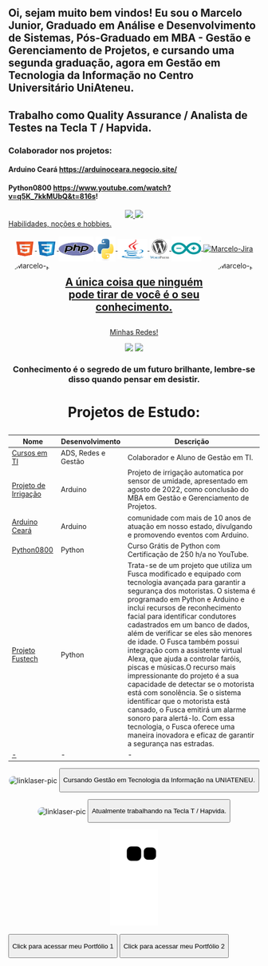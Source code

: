 ## Oi, sejam muito bem vindos! Eu sou o Marcelo Junior, Graduado em Análise e Desenvolvimento de Sistemas, Pós-Graduado em MBA - Gestão e Gerenciamento de Projetos, e cursando uma segunda graduação, agora em Gestão em Tecnologia da Informação no Centro Universitário UniAteneu.
## Trabalho como Quality Assurance / Analista de Testes na Tecla T / Hapvida.
### Colaborador nos projetos: 
#### Arduino Ceará https://arduinoceara.negocio.site/ 
#### Python0800 https://www.youtube.com/watch?v=q5K_7kkMUbQ&t=816s! 
 
<div align="center">
  <a href="https://github.com/marcelojuniors66">
  <img height="160em" src="https://github-readme-stats.vercel.app/api?username=marcelojuniors66&show_icons=true&theme=chartreuse-dark&include_all_commits=true&count_private=true"/>
  <img height="160em" src="https://github-readme-stats.vercel.app/api/top-langs/?username=marcelojuniors66&layout=compact&langs_count=7&theme=chartreuse-dark"/>
</div>
  <div align="center">
    </div>
Habilidades, noções e hobbies. 
<div align="center" style="display: inline_block"><br>
  <img align="center" alt="Marcelo-HTML" height="30" width="40" src="https://raw.githubusercontent.com/devicons/devicon/master/icons/html5/html5-original.svg">
  <img align="center" alt="Marcelo-CSS" height="30" width="40" src="https://raw.githubusercontent.com/devicons/devicon/master/icons/css3/css3-original.svg">
  <img align="center" alt="Marcelo-PHP" height="50" width="70" src="https://raw.githubusercontent.com/devicons/devicon/master/icons/php/php-original.svg">
  <img align="center" alt="Marcelo-Python" height="50" width="40" src="https://raw.githubusercontent.com/devicons/devicon/master/icons/python/python-original.svg">
  <img align="center" alt="Marcelo-Java" height="40" width="60" src="https://raw.githubusercontent.com/devicons/devicon/master/icons/java/java-original.svg">
  <img align="center" alt="Marcelo-Wordpress" height="40" width="40" src="https://raw.githubusercontent.com/devicons/devicon/master/icons/wordpress/wordpress-original.svg">
  <img align="center" alt="Marcelo-Arduino" height="50" width="60" src="https://raw.githubusercontent.com/devicons/devicon/master/icons/arduino/arduino-original.svg">
  <img align="center" alt="Marcelo-Jira" height="50" width="60" src="https://cdn.jsdelivr.net/gh/devicons/devicon/icons/jira/jira-original-wordmark.svg">
  <img align="right" alt="Marcelo-pic" height="150" style="border-radius:50px;" 
src="https://cdn.pixabay.com/photo/2019/08/10/02/34/am-4396115_960_720.png?width=676&height=676">
 <img align="left" alt="Marcelo-pic" height="150" style="border-radius:50px;" 
src="https://cdn.pixabay.com/photo/2019/08/10/02/34/am-4396115_960_720.png?width=676&height=676">
  
 
 ## <p align="center">A única coisa que ninguém pode tirar de você é o seu conhecimento.</p>
  ##
 Minhas Redes!
<div> 
   <a href="https://www.linkedin.com/in/marcelojuniors66" target="_blank"><img src="https://img.shields.io/badge/-LinkedIn-%230077B5?style=for-the-badge&logo=linkedin&logoColor=white" target="_blank"></a> 
 <a href="https://instagram.com/marcelojuniors66" target="_blank"><img src="https://img.shields.io/badge/-Instagram-%23E4405F?style=for-the-badge&logo=instagram&logoColor=white" target="_blank"></a>
  	
 
 ### <p align="center">Conhecimento é o segredo de um futuro brilhante, lembre-se disso quando pensar em desistir.</p> 
 ### <p align="center"></p>
 
 # <p align="center">Projetos de Estudo: </p>
| Nome  |  Desenvolvimento  | Descrição |
| ------------------- | ------------------- | ------------------- | 
|  [Cursos em TI](https://www.instagram.com/cursosti_uniateneu/) |  ADS, Redes e Gestão | Colaborador e Aluno de Gestão em TI. | 
|  [Projeto de Irrigação](https://www.profsandromesquita.com/aulas-pixels/curso-de-automacao-agricola) |  Arduino | Projeto de irrigação automatica por sensor de umidade, apresentado em agosto de 2022, como conclusão do MBA em Gestão e Gerenciamento de Projetos. | 
|  [Arduino Ceará](https://arduinoceara.negocio.site/) |  Arduino | comunidade com mais de 10 anos de atuação em nosso estado, divulgando e promovendo eventos com Arduino. | 
|  [Python0800](https://www.youtube.com/watch?v=q5K_7kkMUbQ&t=816s!) |  Python | Curso Grátis de Python com Certificação de 250 h/a no YouTube. | 
|  [Projeto Fustech](https://https://github.com/marcelojuniors66) |  Python | Trata-se de um projeto que utiliza um Fusca modificado e equipado com tecnologia avançada para garantir a segurança dos motoristas. O sistema é programado em Python e Arduino e inclui recursos de reconhecimento facial para identificar condutores cadastrados em um banco de dados, além de verificar se eles são menores de idade. O Fusca também possui integração com a assistente virtual Alexa, que ajuda a controlar faróis, piscas e músicas.O recurso mais impressionante do projeto é a sua capacidade de detectar se o motorista está com sonolência. Se o sistema identificar que o motorista está cansado, o Fusca emitirá um alarme sonoro para alertá-lo. Com essa tecnologia, o Fusca oferece uma maneira inovadora e eficaz de garantir a segurança nas estradas. |
|  [-](https://https://github.com/marcelojuniors66) |  - | - |
 
 

<img align="center" alt="linklaser-pic" height="250" style="border-radius:50px;" 
src="https://user-images.githubusercontent.com/80868364/151638824-08d1723e-08c9-4958-8f91-5cd8efce7fc6.jpg">
<a  href="https://www.linkedin.com/school/uniateneu/mycompany/"><button><p align="center">Cursando Gestão em Tecnologia da Informação na UNIATENEU.</p></button></a>

<img align="center" alt="linklaser-pic" height="250" style="border-radius:50px;" 
src="https://user-images.githubusercontent.com/80868364/151683394-6b4874aa-1319-4686-9c5f-f2b36859a672.png">
<a href="https://www.linkedin.com/company/tecla-t/mycompany/"><button><p align="center">Atualmente trabalhando na Tecla T / Hapvida.</p></button></a>

 
  ![Snake animation](https://github.com/marcelojuniors66/marcelojuniors66/blob/output/github-contribution-grid-snake.svg)
 
</div>
</div>
 <a href="https://marcelojuniors66.github.io/curriculo/"><button><p align="center">Click para acessar meu Portfólio 1</p></button></a>
 <a href="https://marcelojuniors66.github.io/portfolio/"><button><p align="center">Click para acessar meu Portfólio 2</p></button></a>
</div>

